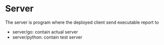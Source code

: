 
# Server

The server is program where the deployed client send executable report to

- server/go: contain actual server
- server/python: contain test server